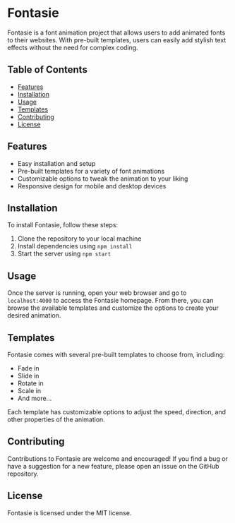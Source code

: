 # Fontasie

Fontasie is a font animation project that allows users to add animated fonts to their websites. With pre-built templates, users can easily add stylish text effects without the need for complex coding.

## Table of Contents

- [Features](#features)
- [Installation](#installation)
- [Usage](#usage)
- [Templates](#templates)
- [Contributing](#contributing)
- [License](#license)

## Features

- Easy installation and setup
- Pre-built templates for a variety of font animations
- Customizable options to tweak the animation to your liking
- Responsive design for mobile and desktop devices

## Installation

To install Fontasie, follow these steps:

1. Clone the repository to your local machine
2. Install dependencies using `npm install`
3. Start the server using `npm start`

## Usage

Once the server is running, open your web browser and go to `localhost:4000` to access the Fontasie homepage. From there, you can browse the available templates and customize the options to create your desired animation.

## Templates

Fontasie comes with several pre-built templates to choose from, including:

- Fade in
- Slide in
- Rotate in
- Scale in
- And more...

Each template has customizable options to adjust the speed, direction, and other properties of the animation.

## Contributing

Contributions to Fontasie are welcome and encouraged! If you find a bug or have a suggestion for a new feature, please open an issue on the GitHub repository.

## License

Fontasie is licensed under the MIT license.
